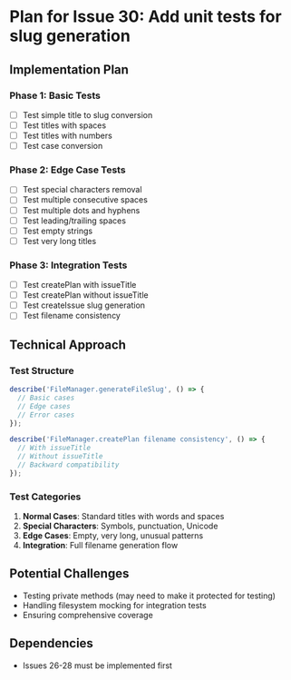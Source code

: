 # Plan for Issue 30: Add unit tests for slug generation

## Implementation Plan

### Phase 1: Basic Tests
- [ ] Test simple title to slug conversion
- [ ] Test titles with spaces
- [ ] Test titles with numbers
- [ ] Test case conversion

### Phase 2: Edge Case Tests
- [ ] Test special characters removal
- [ ] Test multiple consecutive spaces
- [ ] Test multiple dots and hyphens
- [ ] Test leading/trailing spaces
- [ ] Test empty strings
- [ ] Test very long titles

### Phase 3: Integration Tests
- [ ] Test createPlan with issueTitle
- [ ] Test createPlan without issueTitle
- [ ] Test createIssue slug generation
- [ ] Test filename consistency

## Technical Approach

### Test Structure
```typescript
describe('FileManager.generateFileSlug', () => {
  // Basic cases
  // Edge cases
  // Error cases
});

describe('FileManager.createPlan filename consistency', () => {
  // With issueTitle
  // Without issueTitle
  // Backward compatibility
});
```

### Test Categories
1. **Normal Cases**: Standard titles with words and spaces
2. **Special Characters**: Symbols, punctuation, Unicode
3. **Edge Cases**: Empty, very long, unusual patterns
4. **Integration**: Full filename generation flow

## Potential Challenges
- Testing private methods (may need to make it protected for testing)
- Handling filesystem mocking for integration tests
- Ensuring comprehensive coverage

## Dependencies
- Issues 26-28 must be implemented first